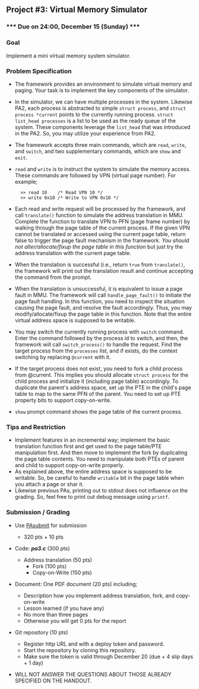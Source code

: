 ## Project #3: Virtual Memory Simulator

### *** Due on 24:00, December 15 (Sunday) ***


### Goal
Implement a mini virtual memory system simulator.


### Problem Specification
- The framework provides an environment to simulate virtual memory and paging. Your task is to implement the key components of the simulator.

- In the simulator, we can have multiple processes in the system. Likewise PA2, each process is abstracted to simple `struct process`, and `struct process *current` points to the currently running process.
`struct list_head processes` is a list to be used as the ready queue of the system. These components leverage the `list_head` that was introduced in the PA2. So, you may utilize your experience from PA2.

- The framework accepts three main commands, which are `read`, `write`, and `switch`, and two supplementary commands, which are `show` and `exit`.

- `read` and `write` is to instruct the system to simulate the memory access. These commands are followed by VPN (virtual page number). For example;
  ```
	>> read 10    /* Read VPN 10 */
	>> write 0x10 /* Write to VPN 0x10 */
	```

- Each read and write request will be processed by the framework, and call `translate()` function to simulate the address translation in MMU.
Complete the function to translate VPN to PFN (page frame number) by walking through the page table of the current process.
If the given VPN cannot be translated or accessed using the current page table, return false to trigger the page fault mechanism in the framework.
*You should not alter/allocate/fixup the page table in this function* but just try the address translation with the current page table.

- When the translation is successful (i.e., return `true` from `translate()`, the framework will print out the translation result and continue accepting the command from the prompt.

- When the translation is unsuccessful, it is equivalent to issue a page fault in MMU. The framework will call `handle_page_fault()` to initiate the page fault handling. In this function, you need to inspect the situation causing the page fault, and resolve the fault accordingly. Thus, you may modify/allocate/fixup the page table in this function. Note that the entire virtual address space is supposed to be writable.

- You may switch the currently running process with `switch` command. Enter the command followed by the process id to switch, and then, the framework will call `switch_process()` to handle the request. Find the target process from the `processes` list, and if exists, do the context switching by replacing `@current` with it.

- If the target process does not exist, you need to fork a child process from @current. This implies you should allocate `struct process` for the child process and initialize it (including page table) accordingly. To duplicate the parent's address space, set up the PTE in the child's page table to map to the same PFN of the parent. You need to set up PTE property bits to support copy-on-write.

- `show` prompt command shows the page table of the current process.


### Tips and Restriction
- Implement features in an incremental way; implement the basic translation function first and get used to the page table/PTE manipulation first. And then move to implement the fork by duplicating the page table contents. You need to manipulate both PTEs of parent and child to support copy-on-write properly.
- As explained above, the entire address space is supposed to be writable. So, be careful to handle `writable` bit in the page table when you attach a page or shar it.
- Likewise previous PAs, printing out to stdout does not influence on the grading. So, feel free to print out debug message using `printf`.


### Submission / Grading
- Use [PAsubmit](https://sslab.ajou.ac.kr/pasubmit) for submission
	- 320 pts + 10 pts 

- Code: ***pa3.c*** (300 pts)
  - Address translation (50 pts)
	- Fork (100 pts)
	- Copy-on-Write (150 pts)

- Document: One PDF document (20 pts) including;
	- Description how you implement address translation, fork, and copy-on-write
	- Lesson learned (if you have any)
	- No more than three pages
	- Otherwise you will get 0 pts for the report

- Git repository (10 pts)
	- Register http URL and with a deploy token and password.
	- Start the repository by cloning this repository.
	- Make sure the token is valid through December 20 (due + 4 slip days + 1 day)

- WILL NOT ANSWER THE QUESTIONS ABOUT THOSE ALREADY SPECIFIED ON THE HANDOUT.
